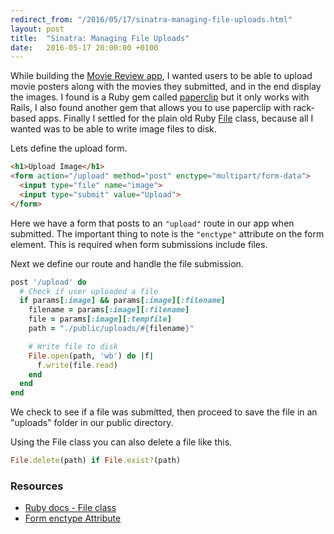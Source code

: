 ```yaml
---
redirect_from: "/2016/05/17/sinatra-managing-file-uploads.html"
layout: post
title:  "Sinatra: Managing File Uploads"
date:   2016-05-17 20:00:00 +0100
---
```


While building the [Movie Review app](/2016/04/30/movie-review-learn-sinatra-project.html), I wanted users to be able to upload movie posters along with the movies they submitted, and in the end display the images. I found is a Ruby gem called [paperclip](https://rubygems.org/gems/paperclip) but it only works with Rails, I also found another gem that allows you to use paperclip with rack-based apps. Finally I settled for the plain old Ruby [File](http://ruby-doc.org/core-2.2.0/File.html) class, because all I wanted was to be able to write image files to disk.


Lets define the upload form.

```html
<h1>Upload Image</h1>
<form action="/upload" method="post" enctype="multipart/form-data">
  <input type="file" name="image">
  <input type="submit" value="Upload">
</form>
```

Here we have a form that posts to an `"upload"` route in our app when submitted. The important thing to note is the `"enctype"` attribute on the form element. This is required when form submissions include files.

Next we define our route and handle the file submission.

```ruby
post '/upload' do
  # Check if user uploaded a file
  if params[:image] && params[:image][:filename]
    filename = params[:image][:filename]
    file = params[:image][:tempfile]
    path = "./public/uploads/#{filename}"

    # Write file to disk
    File.open(path, 'wb') do |f|
      f.write(file.read)
    end
  end
end
```

We check to see if a file was submitted, then proceed to save the file in an "uploads" folder in our public directory.

Using the File class you can also delete a file like this.

```ruby
File.delete(path) if File.exist?(path)
```

### Resources
- [Ruby docs - File class](http://ruby-doc.org/core-2.2.0/File.html)
- [Form enctype Attribute](http://www.w3schools.com/tags/att_form_enctype.asp)
